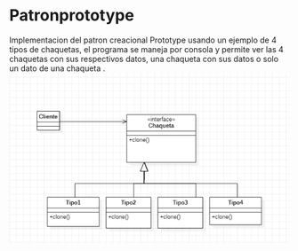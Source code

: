 # Patronprototype
Implementacion del patron creacional Prototype usando un ejemplo de 4 tipos de chaquetas, el programa se maneja por consola y permite ver las 4 chaquetas con sus respectivos datos, una chaqueta con sus datos o solo un dato de una chaqueta .
![alt tag](http://github.com/AngeeBallesteros/Patronprototype/blob/master/imagen1.png)
